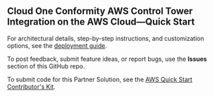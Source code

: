 ## Cloud One Conformity AWS Control Tower Integration on the AWS Cloud—Quick Start

For architectural details, step-by-step instructions, and customization options, see the [deployment guide](https://aws-quickstart.github.io/quickstart-ct-trend-micro-cloud-one-conformity/).

To post feedback, submit feature ideas, or report bugs, use the **Issues** section of this GitHub repo. 

To submit code for this Partner Solution, see the [AWS Quick Start Contributor's Kit](https://aws-quickstart.github.io/).